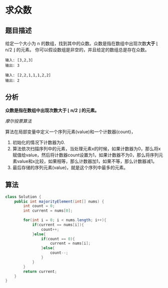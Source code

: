 # 求众数

## 题目描述

给定一个大小为 n 的数组，找到其中的众数。众数是指在数组中出现次数**大于** ⌊ n/2 ⌋ 的元素。
你可以假设数组是非空的，并且给定的数组总是存在众数。

```
输入: [3,2,3]
输出: 3

输入: [2,2,1,1,1,2,2]
输出: 2
```

## 分析

**众数是指在数组中出现次数大于 ⌊ n/2 ⌋ 的元素。** 

*摩尔投票算法*

算法在局部变量中定义一个序列元素(value)和一个计数器(count)，

1. 初始化的情况下计数器为0.
2. 算法依次扫描序列中的元素，当处理元素x的时候，如果计数器为0，那么将x赋值给value，然后将计数器count设置为1，如果计数器不为0，那么将序列元素value和x比较，如果相等，那么计数器加1，如果不等，那么计数器减1。
3. 最后存储的序列元素(value)，就是这个序列中最多的元素。

## 算法

```java
class Solution {
    public int majorityElement(int[] nums) {
        int count = 0;
        int current = nums[0];
        
        for(int i = 0; i < nums.length; i++){
            if(current == nums[i]){
                count++;
            }else{
                if(count == 0){
                    current = nums[i];
                }else{
                    count--;
                }
            }
        }
        return current;
    }
}
```